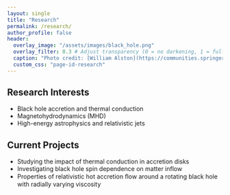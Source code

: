```yaml
---
layout: single
title: "Research"
permalink: /research/
author_profile: false
header:
  overlay_image: "/assets/images/black_hole.png"
  overlay_filter: 0.3 # Adjust transparency (0 = no darkening, 1 = fully dark)
  caption: "Photo credit: [William Alston](https://communities.springernature.com/posts/x-ray-reverberation-measurements-of-black-hole-mass-and-spin)"
  custom_css: "page-id-research"
---
```


## Research Interests
- Black hole accretion and thermal conduction
- Magnetohydrodynamics (MHD)
- High-energy astrophysics and relativistic jets

## Current Projects
- Studying the impact of thermal conduction in accretion disks
- Investigating black hole spin dependence on matter inflow
- Properties of relativistic hot accretion ﬂow around a rotating black hole with radially varying viscosity
